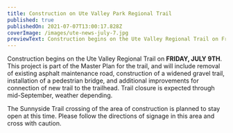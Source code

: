 ```yaml
---
title: Construction on Ute Valley Park Regional Trail
published: true
publishedOn: 2021-07-07T13:00:17.828Z
coverImage: /images/ute-news-july-7.jpg
previewText: Construction begins on the Ute Valley Regional Trail on Friday, July 9th
---
```

Construction begins on the Ute Valley Regional Trail on **FRIDAY, JULY 9TH**. This project is part of the Master Plan for the trail, and will include removal of existing asphalt maintenance road, construction of a widened gravel trail, installation of a pedestrian bridge, and additional improvements for connection of new trail to the trailhead. Trail closure is expected through mid-September, weather depending.

The Sunnyside Trail crossing of the area of construction is planned to stay open at this time. Please follow the directions of signage in this area and cross with caution.